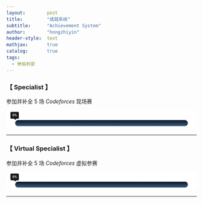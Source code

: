 ```yaml
---
layout:        post
title:         "成就系统"
subtitle:      "Achievement System"
author:        "hongzhiyin"
header-style:  text
mathjax:       true
catalog:       true
tags:
  - 休伯利安
---
```




### 【 Specialist 】

参加并补全 $5$ 场 $Codeforces$ 现场赛

![](/img/process/process-00.jpg)



---



### 【 Virtual Specialist 】

参加并补全 $5$ 场 $Codeforces$ 虚拟参赛

![](/img/process/process-00.jpg)



---



